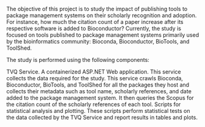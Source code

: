The objective of this project is to study the impact of publishing tools to package management systems on their scholarly recognition and adoption. For instance, how much the citation count of a paper increase after its respective software is added to Bioconductor? Currently, the study is focused on tools published to package management systems primarily used by the bioinformatics community: Bioconda, Bioconductor, BioTools, and ToolShed. 

The study is performed using the following components: 

TVQ Service. A containerized ASP.NET Web application. This service collects the data required for the study. This service crawls Bioconda, Bioconductor, BioTools, and ToolShed for all the packages they host and collects their metadata such as tool name, scholarly references, and date added to the package management system. It then queries the Scopus for the citation count of the scholarly references of each tool.
Scripts for statistical analysis and plotting. These scripts perform statistical tests on the data collected by the TVQ Service and report results in tables and plots.  
